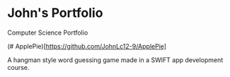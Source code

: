 # John's Portfolio
Computer Science Portfolio


(# ApplePie)[https://github.com/JohnLc12-9/ApplePie]

A hangman style word guessing game made in a SWIFT app development course.
